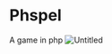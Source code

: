 # Phspel
A game in php
![Untitled](https://user-images.githubusercontent.com/79308836/214293427-53db7047-ef01-4529-a0aa-a36baacf2c20.png)
